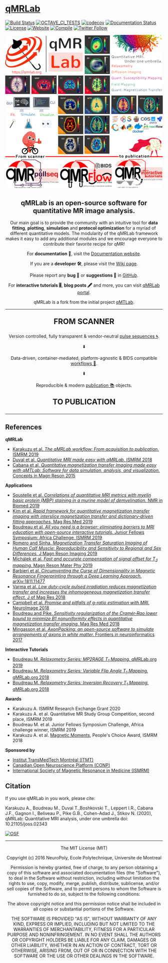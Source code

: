 # [qMRLab](https://qmrlab.org)
[![Build Status](https://dev.azure.com/neuropoly/qMRLab/_apis/build/status/qMRLab?branchName=master)](https://dev.azure.com/neuropoly/qMRLab/_build/latest?definitionId=15&branchName=master) [![OCTAVE_CI_TESTS](https://github.com/qMRLab/qMRLab/actions/workflows/octaveTests.yml/badge.svg)](https://github.com/qMRLab/qMRLab/actions/workflows/octaveTests.yml) [![codecov](https://codecov.io/gh/qMRLab/qMRLab/branch/master/graph/badge.svg?token=mfvAuaJ8P2)](https://codecov.io/gh/qMRLab/qMRLab) [![Documentation Status](https://readthedocs.org/projects/pip/badge/?version=latest)](https://qmrlab.readthedocs.io/en/master/?version=latest) [![License](https://img.shields.io/github/license/mashape/apistatus.svg)](https://opensource.org/licenses/MIT) [![Website](https://img.shields.io/badge/Website-qmrlab.org-red.svg)](https://qmrlab.org) [![Compile](https://vsrm.dev.azure.com/neuropoly/_apis/public/Release/badge/46799180-12b7-4319-b8e7-94e1d39047e7/2/6)](https://dev.azure.com/neuropoly/qMRLab/_release?_a=releases&view=mine&definitionId=2) [![Twitter Follow](https://img.shields.io/twitter/follow/qmrlab.svg?style=social&label=Follow)](https://twitter.com/qmrlab)

![hdr](https://github.com/qMRLab/documentation/blob/master/logo/header_new.png?raw=true)

<b><h2 align="center">
qMRLab is an open-source software for quantitative MR image analysis.</h2></b> 

<p align="center">Our main goal is to provide the community with an intuitive tool for <b>data fitting</b>, <b>plotting</b>, <b>simulation</b> and <b>protocol optimization</b> for a myriad of different quantitative models.
The modularity of the qMRLab framework makes it easy to add any additional modules and we encourage everyone to contribute their favorite recipe for qMR!</p>

<p align="center">
For <b>documentation 📖</b>, visit the <a href="http://qmrlab.readthedocs.io/">Documentation website</a>.</p>

<p align="center">
If you are a <b>developer 🛠</b>, please visit the <a href="https://github.com/neuropoly/qMRLab/wiki">Wiki page<a>.</p>

<p align="center">
Please report any <b>bug 🐛</b> or <b>suggestions 💭</b> in <a href="https://github.com/neuropoly/qMRLab/issues">GitHub</a>.</p>

<p align="center">
For <b>interactive tutorials 🎚</b>, <b>blog posts 🖋</b> and more, you can visit <a href="https://qmrlab.org">qMRLab portal</a>.</p>

<p align="center">
qMRLab is a fork from the initial project <a href="https://github.com/neuropoly/qMTLab">qMTLab</a>.</p>  

***

<b><p align="center" style="font-size:24px">
FROM SCANNER</p></b> 

<p align="center">
Version controlled, fully transparent & vendor-neutral  <a href="https://github.com/qMRLab/pulse_sequences"> pulse sequences 🌀</a>.</p>  

<p align="center">
⬇️</p>  

<p align="center">
Data-driven, container-mediated, platform-agnostic & BIDS compatible  <a href="https://github.com/qMRLab/pulse_sequences"> workflows 🔀</a>.</p>

<p align="center">
⬇️</p>  

<p align="center">
 Reproducible & modern <a href="https://qmrlab.org/blog.html"> publication 📚</a> objects.</p>

<b><p align="center" style="font-size:24px">
TO PUBLICATION</p></b> 

***

## References

**qMRLab**

* [Karakuzu et al. *The qMRLab workflow: From acquisition to publication.* ISMRM 2019](https://www.ismrm.org/19/program_files/DP23.htm#005)
* [Duval et al. *Quantitative MRI made easy with qMRLab.* ISMRM 2018](http://archive.ismrm.org/2018/2288.html)
* [Cabana et al. *Quantitative magnetization transfer imaging made easy with qMTLab: Software for data simulation, analysis, and visualization.* Concepts in Magn Reson 2015](https://onlinelibrary.wiley.com/doi/abs/10.1002/cmr.a.21357)

**Applications**

* [Soustelle et al. *Correlations of quantitative MRI metrics with myelin basic protein (MBP) staining in a murine model of demyelination.* NMR in Biomed 2019](https://onlinelibrary.wiley.com/doi/abs/10.1002/nbm.4116)
* [Kim et al. *Rapid framework for quantitative magnetization transfer imaging with interslice magnetization transfer and dictionary‐driven fitting approaches.* Mag Res Med 2019](https://onlinelibrary.wiley.com/doi/abs/10.1002/mrm.27850)
* [Boudreau et al. *All you need is a browser: eliminating barriers to MRI education with open-source interactive tutorials.* Junior Fellows Symposium: Africa Challenge, ISMRM 2019](https://www.ismrm.org/19/program_files/W06.htm)
* [Romero and Sinha.  *Magnetization Transfer Saturation Imaging of Human Calf Muscle: Reproducibility and Sensitivity to Regional and Sex Differences.* J Magn Reson Imaging 2019](https://onlinelibrary.wiley.com/doi/abs/10.1002/jmri.26694)
* [Michálek et al.  *Fast and accurate compensation of signal offset for T<sub>2</sub> mapping.* Magn Reson Mater Phy 2019](https://link.springer.com/article/10.1007/s10334-019-00737-3)
* [Barbieri et al. *Circumventing the Curse of Dimensionality in Magnetic Resonance Fingerprinting through a Deep Learning Approach.* arXiv:1811.11477](https://arxiv.org/abs/1811.11477)
* [Varma et al. *Low duty-cycle pulsed irradiation reduces magnetization transfer and increases the inhomogeneous magnetization transfer effect.* J of Mag Res 2018](https://www.sciencedirect.com/science/article/abs/pii/S1090780718302088)
* [Campbell et al. *Promise and pitfalls of g-ratio estimation with MRI.* NeuroImage 2018](https://www.sciencedirect.com/science/article/pii/S1053811917306857)
* [Boudreau and Pike. *Sensitivity regularization of the Cramér‐Rao lower bound to minimize B1 nonuniformity effects in quantitative magnetization transfer imaging.* Mag Res Med 2018](https://onlinelibrary.wiley.com/doi/abs/10.1002/mrm.27337)
* [Mingasson et al. *AxonPacking: an open-source software to simulate arrangements of axons in white matter.* Frontiers in neuroinformatics 2017](https://www.frontiersin.org/articles/10.3389/fninf.2017.00005/full)

**Interactive Tutorials**

* [Boudreau M. *Relaxometry Series: MP2RAGE T<sub>1</sub> Mapping.* qMRLab.org 2019](https://qmrlab.org/2019/04/08/T1-mapping-mp2rage.html)
* [Boudreau M. *Relaxometry Series: Variable Flip Angle T<sub>1</sub> Mapping.* qMRLab.org 2018](https://qmrlab.org/jekyll/2018/12/11/T1-mapping-variable-flip-angle.html)
* [Boudreau M. *Relaxometry Series: Inversion Recovery T<sub>1</sub> Mapping.* qMRLab.org 2018](https://qmrlab.org/jekyll/2018/10/23/T1-mapping-inversion-recovery.html)

**Awards**

* Karakuzu A. ISMRM Research Exchange Grant 2020
* Karakuzu A. et al. Quantitative MR Study Group Competition, second place, ISMRM 2019 
* Boudreau M. et al. Junior Fellows Symposium Challenge, Africa challenge winner, ISMRM 2019
* Karakuzu A. et al. [Magnetic Moments](https://www.youtube.com/watch?v=67GKiK3iFr0), People's Choice Award, ISMRM 2018 

**Sponsored by**

* [Institut TransMedTech Montréal (ITMT)](https://www.polymtl.ca/transmedtech/)
* [Canadian Open Neuroscience Platform (CONP)](https://conp.ca/)
* [International Society of Magnetic Resonance in Medicine (ISMRM)](http://ismrm.org)

## Citation

If you use qMRLab in you work, please cite:

Karakuzu A., Boudreau M., Duval T.,Boshkovski T., Leppert I.R., Cabana J.F., Gagnon I., Beliveau P., Pike G.B., Cohen-Adad J., Stikov N. (2020), qMRLab: Quantitative MRI analysis, under one umbrella doi: 10.21105/joss.02343

[![OSF](https://img.shields.io/badge/DOI-10.21105%2Fjoss.02343-green.svg?style=for-the-badge)](https://doi.org/10.21105/joss.02343)

***

<p align="center">
The MIT License (MIT)</p>

<p align="center">Copyright (c) 2016 NeuroPoly, Ecole Polytechnique, Universite de Montreal</p>

<p align="center">Permission is hereby granted, free of charge, to any person obtaining a copy of this software and associated documentation files (the "Software"), to deal in the Software without restriction, including without limitation the rights to use, copy, modify, merge, publish, distribute, sublicense, and/or sell copies of the Software, and to permit persons to whom the Software is furnished to do so, subject to the following conditions:</p>

<p align="center">The above copyright notice and this permission notice shall be included in all copies or substantial portions of the Software.</p>

<p align="center">THE SOFTWARE IS PROVIDED "AS IS", WITHOUT WARRANTY OF ANY KIND, EXPRESS OR IMPLIED, INCLUDING BUT NOT LIMITED TO THE WARRANTIES OF MERCHANTABILITY, FITNESS FOR A PARTICULAR PURPOSE AND NONINFRINGEMENT. IN NO EVENT SHALL THE AUTHORS OR COPYRIGHT HOLDERS BE LIABLE FOR ANY CLAIM, DAMAGES OR OTHER LIABILITY, WHETHER IN AN ACTION OF CONTRACT, TORT OR OTHERWISE, ARISING FROM, OUT OF OR IN CONNECTION WITH THE SOFTWARE OR THE USE OR OTHER DEALINGS IN THE SOFTWARE.
</p>
